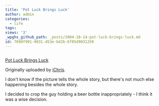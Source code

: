 ```yaml
---
title: 'Pot Luck Brings Luck'
author: admin
categories:
  - life
tags: 
views: '3'
_wpghs_github_path: _posts/2004-10-14-pot-luck-brings-luck.md
id: 7690f991-9031-453e-b42b-6f85d9031250
---
```

<p><a href="http://www.flickr.com/photos/lemon/864362/" title="photo sharing"><img src="http://www.flickr.com/photos/864362_2c26118ec5_m.jpg" alt="" /></a></p>
<p><a href="http://www.flickr.com/photos/lemon/864362/">Pot Luck Brings Luck</a></p>
<p>Originally uploaded by <a href="http://www.flickr.com/people/lemon/">iChris</a>.</p>
<p>I don't know if the picture tells the whole story, but there's not much else happening besides the whole story.</p>
<p>I decided to crop the guy holding a beer bottle inappropriately - I think it was a wise decision.</p>
